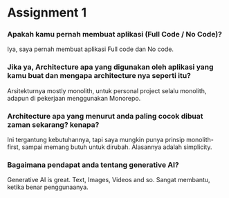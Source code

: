 # Assignment 1

### Apakah kamu pernah membuat aplikasi (Full Code / No Code)?

Iya, saya pernah membuat aplikasi Full code dan No code.

### Jika ya, Architecture apa yang digunakan oleh aplikasi yang kamu buat dan mengapa architecture nya seperti itu?

Arsitekturnya mostly monolith, untuk personal project selalu monolith, adapun di pekerjaan menggunakan Monorepo.

### Architecture apa yang menurut anda paling cocok dibuat zaman sekarang? kenapa?

Ini tergantung kebutuhannya, tapi saya mungkin punya prinsip monolith-first, sampai memang butuh untuk dirubah. Alasannya adalah simplicity.

### Bagaimana pendapat anda tentang generative AI?

Generative AI is great. Text, Images, Videos and so. Sangat membantu, ketika benar penggunaanya. 
